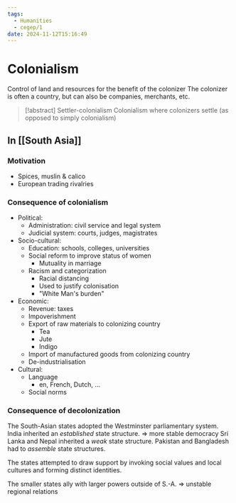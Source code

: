 ```yaml
---
tags:
  - Humanities
  - cegep/1
date: 2024-11-12T15:16:49
---
```


# Colonialism

Control of land and resources for the benefit of the colonizer
The colonizer is often a country, but can also be companies, merchants, etc.

> [!abstract] Settler-colonialism
> Colonialism where colonizers settle (as opposed to simply colonialism)

## In [[South Asia]]

### Motivation

- Spices, muslin & calico
- European trading rivalries

### Consequence of colonialism

- Political:
	- Administration: civil service and legal system
	- Judicial system: courts, judges, magistrates
- Socio-cultural:
	- Education: schools, colleges, universities
	- Social reform to improve status of women
		- Mutuality in marriage
	- Racism and categorization
		- Racial distancing
		- Used to justify colonisation
		- "White Man's burden"
- Economic:
	- Revenue: taxes
	- Impoverishment
	- Export of raw materials to colonizing country
		- Tea
		- Jute
		- Indigo
	- Import of manufactured goods from colonizing country
	- De-industrialisation
- Cultural:
	- Language
		- en, French, Dutch, ...
	- Social norms

### Consequence of decolonization

The South-Asian states adopted the Westminster parliamentary system.
India inherited an *established* state structure. => more stable democracy
Sri Lanka and Nepal inherited a *weak* state structure.
Pakistan and Bangladesh had to *assemble* state structures.

The states attempted to draw support by invoking social values and local cultures and forming distinct identities.

The smaller states ally with larger powers outside of S.-A. => unstable regional relations
